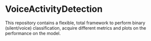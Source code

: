 # VoiceActivityDetection
This repository contains a flexible, total framework to perform binary (silent/voice) classification, acquire different metrics and plots on the performance on the model.
